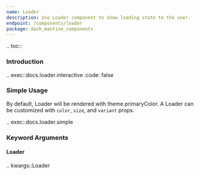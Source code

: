 ```yaml
---
name: Loader
description: Use Loader component to show loading state to the user.
endpoint: /components/loader
package: dash_mantine_components
---
```


.. toc::

### Introduction

.. exec::docs.loader.interactive
    :code: false

### Simple Usage

By default, Loader will be rendered with theme.primaryColor. A Loader can be customized with `color`, `size`, and
`variant` props.

.. exec::docs.loader.simple

### Keyword Arguments

#### Loader

.. kwargs::Loader
